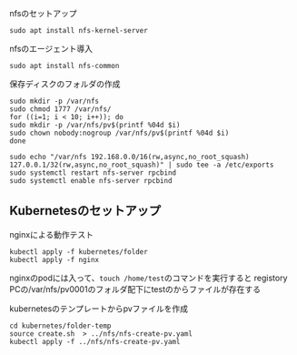 
nfsのセットアップ
```
sudo apt install nfs-kernel-server
```

nfsのエージェント導入
```
sudo apt install nfs-common
```

保存ディスクのフォルダの作成
```
sudo mkdir -p /var/nfs
sudo chmod 1777 /var/nfs/
for ((i=1; i < 10; i++)); do
sudo mkdir -p /var/nfs/pv$(printf %04d $i)
sudo chown nobody:nogroup /var/nfs/pv$(printf %04d $i)
done

sudo echo "/var/nfs 192.168.0.0/16(rw,async,no_root_squash) 127.0.0.1/32(rw,async,no_root_squash)" | sudo tee -a /etc/exports
sudo systemctl restart nfs-server rpcbind
sudo systemctl enable nfs-server rpcbind
```

## Kubernetesのセットアップ

nginxによる動作テスト

```
kubectl apply -f kubernetes/folder
kubectl apply -f nginx
```

nginxのpodには入って、`touch /home/test`のコマンドを実行すると
registory PCの/var/nfs/pv0001のフォルダ配下にtestのからファイルが存在する


kubernetesのテンプレートからpvファイルを作成
```
cd kubernetes/folder-temp
source create.sh  > ../nfs/nfs-create-pv.yaml
kubectl apply -f ../nfs/nfs-create-pv.yaml
```

